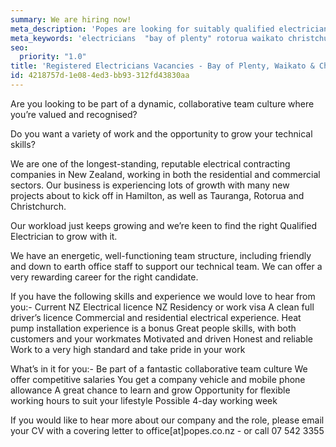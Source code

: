 ```yaml
---
summary: We are hiring now!
meta_description: 'Popes are looking for suitably qualified electricians for Bay of Plenty (Tauranga, Papamoa & Rotorua) plus Waikato and Christchurch projects.'
meta_keywords: 'electricians  "bay of plenty" rotorua waikato christchurch'
seo:
  priority: "1.0"
title: 'Registered Electricians Vacancies - Bay of Plenty, Waikato & Christchurch'
id: 4218757d-1e08-4ed3-bb93-312fd43830aa
---
```

Are you looking to be part of a dynamic, collaborative team culture where you’re valued and recognised?
 
Do you want a variety of work and the opportunity to grow your technical skills?
 
We are one of the longest-standing, reputable electrical contracting companies in New Zealand, working in both the residential and commercial sectors.  Our business is experiencing lots of growth with many new projects about to kick off in Hamilton, as well as Tauranga, Rotorua and Christchurch.
 
Our workload just keeps growing and we’re keen to find the right Qualified Electrician to grow with it. 
 
We have an energetic, well-functioning team structure, including friendly and down to earth office staff to support our technical team. We can offer a very rewarding career for the right candidate.
 
If you have the following skills and experience we would love to hear from you:-
Current NZ Electrical licence
NZ Residency or work visa
A clean full driver’s licence
Commercial and residential electrical experience. Heat pump installation experience is a bonus
Great people skills, with both customers and your workmates
Motivated and driven
Honest and reliable
Work to a very high standard and take pride in your work
 
What’s in it for you:-
Be part of a fantastic collaborative team culture
We offer competitive salaries
You get a company vehicle and mobile phone allowance
A great chance to learn and grow
Opportunity for flexible working hours to suit your lifestyle
Possible 4-day working week
 
 
 
If you would like to hear more about our company and the role, please email your CV with a covering letter to office[at]popes.co.nz - or call 07 542 3355